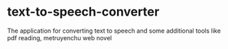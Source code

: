 # text-to-speech-converter
The application for converting text to speech and some additional tools like pdf reading, metruyenchu web novel

